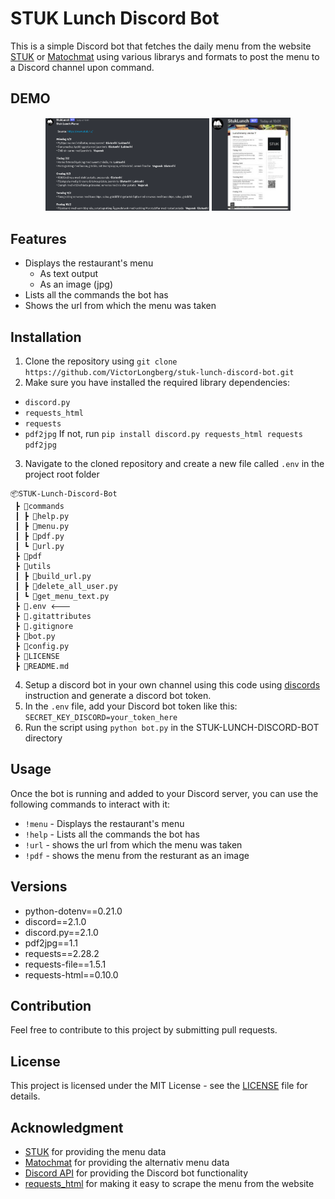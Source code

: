 # STUK Lunch Discord Bot

This is a simple Discord bot that fetches the daily menu from the website [STUK](https://www.stuk.nu/) or [Matochmat](https://www.matochmat.se/lunch/lulea/stuk/) using various librarys and formats to post the menu to a Discord channel upon command. 


## DEMO
<center>
<p float="left">
  <img src="./images/image.png" width="52%" />
  <img src="./images/image2.png" width="25%" /> 
</p>
</center>

## Features
- Displays the restaurant's menu
    - As text output
    - As an image (jpg)
- Lists all the commands the bot has
- Shows the url from which the menu was taken

## Installation
1. Clone the repository using 
```git clone https://github.com/VictorLongberg/stuk-lunch-discord-bot.git```
2. Make sure you have installed the required library dependencies:
- `discord.py`
- `requests_html`
- `requests` 
- `pdf2jpg`
If not, run
 ```pip install discord.py requests_html requests pdf2jpg``` 
3. Navigate to the cloned repository and create a new file called `.env` in the project root folder
```
📦STUK-Lunch-Discord-Bot
 ┣ 📂commands
 ┃ ┣ 📜help.py
 ┃ ┣ 📜menu.py
 ┃ ┣ 📜pdf.py
 ┃ ┗ 📜url.py
 ┣ 📂pdf
 ┣ 📂utils
 ┃ ┣ 📜build_url.py
 ┃ ┣ 📜delete_all_user.py
 ┃ ┗ 📜get_menu_text.py
 ┣ 📜.env 🡐
 ┣ 📜.gitattributes
 ┣ 📜.gitignore
 ┣ 📜bot.py
 ┣ 📜config.py
 ┣ 📜LICENSE
 ┣ 📜README.md
```
4. Setup a discord bot in your own channel using this code using [discords](https://discordpy.readthedocs.io/en/stable/discord.html) instruction and generate a discord bot token.
5. In the `.env` file, add your Discord bot token like this: `SECRET_KEY_DISCORD=your_token_here`
6. Run the script using `python bot.py` in the STUK-LUNCH-DISCORD-BOT directory

## Usage
Once the bot is running and added to your Discord server, you can use the following commands to interact with it:

- `!menu` - Displays the restaurant's menu
- `!help` - Lists all the commands the bot has
- `!url` - shows the url from which the menu was taken
- `!pdf` - shows the menu from the resturant as an image


## Versions
- python-dotenv==0.21.0
- discord==2.1.0
- discord.py==2.1.0
- pdf2jpg==1.1
- requests==2.28.2
- requests-file==1.5.1
- requests-html==0.10.0

## Contribution
Feel free to contribute to this project by submitting pull requests.

## License
This project is licensed under the MIT License - see the [LICENSE](LICENSE) file for details.

## Acknowledgment
* [STUK](https://www.stuk.nu/) for providing the menu data
* [Matochmat](https://www.matochmat.se/lunch/lulea/stuk/) for providing the alternativ menu data
* [Discord API](https://discord.com/developers/docs/intro) for providing the Discord bot functionality
* [requests_html](https://requests.readthedocs.io/projects/requests-html/en/latest/) for making it easy to scrape the menu from the website